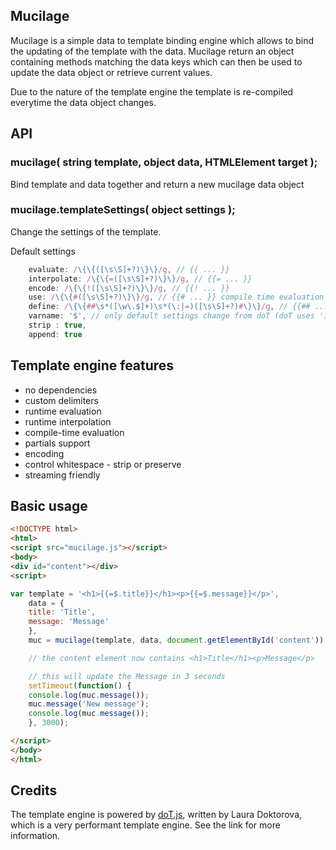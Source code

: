 ## Mucilage

Mucilage is a simple data to template binding engine which allows to bind the updating of the template with the data.
Mucilage return an object containing methods matching the data keys which can then be used to update the data object or retrieve current values.

Due to the nature of the template engine the template is re-compiled everytime the data object changes.

## API

### mucilage( string template, object data, HTMLElement target );

Bind template and data together and return a new mucilage data object

### mucilage.templateSettings( object settings );

Change the settings of the template.

Default settings
```javascript
    evaluate: /\{\{([\s\S]+?)\}\}/g, // {{ ... }}
    interpolate: /\{\{=([\s\S]+?)\}\}/g, // {{= ... }}
    encode: /\{\{!([\s\S]+?)\}\}/g, // {{! ... }}
    use: /\{\{#([\s\S]+?)\}\}/g, // {{# ... }} compile time evaluation
    define: /\{\{##\s*([\w\.$]+)\s*(\:|=)([\s\S]+?)#\}\}/g, // {{## ... }} compile time defs
    varname: '$', // only default settings change from doT (doT uses 'it')
    strip : true,
    append: true
```

## Template engine features

* no dependencies
* custom delimiters
* runtime evaluation
* runtime interpolation
* compile-time evaluation
* partials support
* encoding
* control whitespace - strip or preserve
* streaming friendly

## Basic usage


```html
<!DOCTYPE html>
<html>
<script src="mucilage.js"></script>
<body>
<div id="content"></div>
<script>
```

```javascript
var template = '<h1>{{=$.title}}</h1><p>{{=$.message}}</p>',
    data = {
	title: 'Title',
	message: 'Message'
    },
    muc = mucilage(template, data, document.getElementById('content')); 

    // the content element now contains <h1>Title</h1><p>Message</p>

    // this will update the Message in 3 seconds
    setTimeout(function() {
	console.log(muc.message());
	muc.message('New message');
	console.log(muc.message());
    }, 3000);


```
```html
</script>
</body>
</html>
```

## Credits

The template engine is powered by [doT.js](http://olado.github.com/doT/), written by Laura Doktorova, which is a very performant template engine. See the link for more information.

